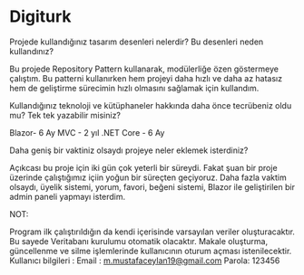 # Digiturk

Projede kullandığınız tasarım desenleri nelerdir? Bu desenleri neden kullandınız?

Bu projede Repository Pattern kullanarak, modülerliğe özen göstermeye çalıştım. Bu patterni kullanırken hem projeyi daha hızlı ve daha az
hatasız hem de geliştirme sürecimin hızlı olmasını sağlamak için kullandım.


Kullandığınız teknoloji ve kütüphaneler hakkında daha önce tecrübeniz oldu mu? Tek tek yazabilir misiniz?

Blazor- 6 Ay
MVC - 2 yıl
.NET Core - 6 Ay


Daha geniş bir vaktiniz olsaydı projeye neler eklemek isterdiniz?

Açıkcası bu proje için iki gün çok yeterli bir süreydi. Fakat şuan bir proje üzerinde çalıştığımız içiin yoğun bir süreçten geçiyoruz.
Daha fazla vaktim olsaydı, üyelik sistemi, yorum, favori, beğeni sistemi, Blazor ile geliştirilen bir admin paneli yapmayı isterdim.


NOT:

Program ilk çalıştırıldığın da kendi içerisinde varsayılan veriler oluşturacaktır. Bu sayede Veritabanı kurulumu otomatik olacaktır.
Makale oluşturma, güncellenme ve silme işlemlerinde kullanıcının oturum açması istenilecektir.
Kullanıcı bilgileri : 
Email : m.mustafaceylan19@gmail.com
Parola: 123456
